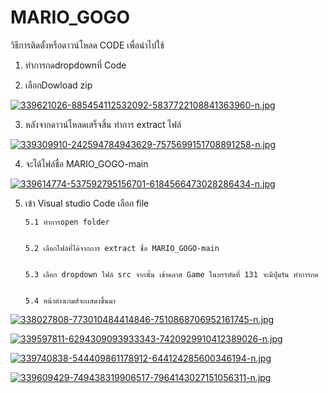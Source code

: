 # MARIO_GOGO
  
  
  วิธีการติดตั้งหรือดาวน์โหลด CODE เพื่อนำไปใช้
 
 
 1. ทำการกดdropdownที่ Code

 
 2. เลือกDowload zip

[![339621026-885454112532092-5837722108841363960-n.jpg](https://i.postimg.cc/FRxQyt6P/339621026-885454112532092-5837722108841363960-n.jpg)](https://postimg.cc/8Js3GYNW)
 
 3. หลังจากดาวน์โหลดเสร็จสิ้น ทำการ extract ไฟล์ 

[![339309910-242594784943629-7575699151708891258-n.jpg](https://i.postimg.cc/GtBqcGvk/339309910-242594784943629-7575699151708891258-n.jpg)](https://postimg.cc/Fk4jpfWR)
 
 4. จะได้ไฟล์ชื่อ MARIO_GOGO-main
 
 [![339614774-537592795156701-6184566473028286434-n.jpg](https://i.postimg.cc/4NgWC7mh/339614774-537592795156701-6184566473028286434-n.jpg)](https://postimg.cc/G9XFGpPc)
 
 5. เข้า Visual studio  Code เลือก file 
  
  
        5.1 ทำการopen folder
  
  
        5.2 เลือกไฟล์ที่ได้จากการ extract ชื่อ MARIO_GOGO-main
  
  
        5.3 เลือก dropdown ไฟล์ src จากนั้น เข้าคลาส Game ในบรรทัดที่ 131 จะมีปุ่มรัน ทำการกด
  
  
        5.4 หน้าต่างเกมส์จะเเสดงขึ้นมา
  
  
  [![338027808-773010484414846-7510868706952161745-n.jpg](https://i.postimg.cc/TYfJ7z4V/338027808-773010484414846-7510868706952161745-n.jpg)](https://postimg.cc/s1HW1Nyx)

[![339597811-6294309093933343-7420929910412389026-n.jpg](https://i.postimg.cc/C5Fn7gxd/339597811-6294309093933343-7420929910412389026-n.jpg)](https://postimg.cc/1njzRb6Z)

[![339740838-544409861178912-644124285600346194-n.jpg](https://i.postimg.cc/kGz94Qz9/339740838-544409861178912-644124285600346194-n.jpg)](https://postimg.cc/m1YKpHT6)

[![339609429-749438319906517-7964143027151056311-n.jpg](https://i.postimg.cc/25VsqbdS/339609429-749438319906517-7964143027151056311-n.jpg)](https://postimg.cc/gwbSQ0BC)
